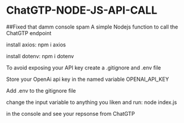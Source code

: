 # ChatGTP-NODE-JS-API-CALL
##Fixed that damm console spam
A simple Nodejs function to call the ChatGTP endpoint

install axios:
npm i axios

install dotenv:
npm i dotenv

To avoid exposing your API key create a .gitignore and .env file

Store your OpenAi api key in the named variable OPENAI_API_KEY

Add .env to the gitignore file

change the input variable to anything you liken and run: 
node index.js 

in the console and see your repsonse from ChatGTP


